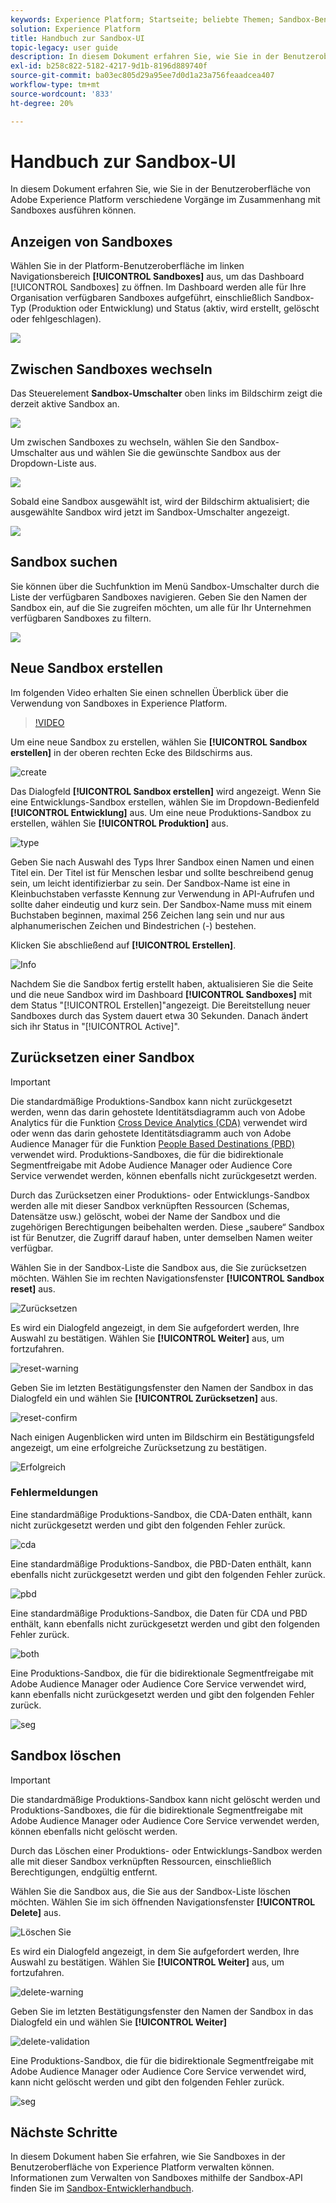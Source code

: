```yaml
---
keywords: Experience Platform; Startseite; beliebte Themen; Sandbox-Benutzerhandbuch; Sandbox-Handbuch
solution: Experience Platform
title: Handbuch zur Sandbox-UI
topic-legacy: user guide
description: In diesem Dokument erfahren Sie, wie Sie in der Benutzeroberfläche von Adobe Experience Platform verschiedene Vorgänge im Zusammenhang mit Sandboxes ausführen können.
exl-id: b258c822-5182-4217-9d1b-8196d889740f
source-git-commit: ba03ec805d29a95ee7d0d1a23a756feaadcea407
workflow-type: tm+mt
source-wordcount: '833'
ht-degree: 20%

---
```


# Handbuch zur Sandbox-UI

In diesem Dokument erfahren Sie, wie Sie in der Benutzeroberfläche von Adobe Experience Platform verschiedene Vorgänge im Zusammenhang mit Sandboxes ausführen können.

## Anzeigen von Sandboxes

Wählen Sie in der Platform-Benutzeroberfläche im linken Navigationsbereich **[!UICONTROL Sandboxes]** aus, um das Dashboard [!UICONTROL Sandboxes] zu öffnen. Im Dashboard werden alle für Ihre Organisation verfügbaren Sandboxes aufgeführt, einschließlich Sandbox-Typ (Produktion oder Entwicklung) und Status (aktiv, wird erstellt, gelöscht oder fehlgeschlagen).

![](../images/ui/view-sandboxes.png)

## Zwischen Sandboxes wechseln

Das Steuerelement **Sandbox-Umschalter** oben links im Bildschirm zeigt die derzeit aktive Sandbox an.

![](../images/ui/sandbox-switcher.png)

Um zwischen Sandboxes zu wechseln, wählen Sie den Sandbox-Umschalter aus und wählen Sie die gewünschte Sandbox aus der Dropdown-Liste aus.

![](../images/ui/switcher-menu.png)

Sobald eine Sandbox ausgewählt ist, wird der Bildschirm aktualisiert; die ausgewählte Sandbox wird jetzt im Sandbox-Umschalter angezeigt.

![](../images/ui/switched.png)

## Sandbox suchen

Sie können über die Suchfunktion im Menü Sandbox-Umschalter durch die Liste der verfügbaren Sandboxes navigieren. Geben Sie den Namen der Sandbox ein, auf die Sie zugreifen möchten, um alle für Ihr Unternehmen verfügbaren Sandboxes zu filtern.

![](../images/ui/sandbox-search.png)

## Neue Sandbox erstellen

Im folgenden Video erhalten Sie einen schnellen Überblick über die Verwendung von Sandboxes in Experience Platform.

>[!VIDEO](https://video.tv.adobe.com/v/29838/?quality=12&learn=on)

Um eine neue Sandbox zu erstellen, wählen Sie **[!UICONTROL Sandbox erstellen]** in der oberen rechten Ecke des Bildschirms aus.

![create](../images/ui/create.png)

Das Dialogfeld **[!UICONTROL Sandbox erstellen]** wird angezeigt. Wenn Sie eine Entwicklungs-Sandbox erstellen, wählen Sie im Dropdown-Bedienfeld **[!UICONTROL Entwicklung]** aus. Um eine neue Produktions-Sandbox zu erstellen, wählen Sie **[!UICONTROL Produktion]** aus.

![type](../images/ui/type.png)

Geben Sie nach Auswahl des Typs Ihrer Sandbox einen Namen und einen Titel ein. Der Titel ist für Menschen lesbar und sollte beschreibend genug sein, um leicht identifizierbar zu sein. Der Sandbox-Name ist eine in Kleinbuchstaben verfasste Kennung zur Verwendung in API-Aufrufen und sollte daher eindeutig und kurz sein. Der Sandbox-Name muss mit einem Buchstaben beginnen, maximal 256 Zeichen lang sein und nur aus alphanumerischen Zeichen und Bindestrichen (-) bestehen.

Klicken Sie abschließend auf **[!UICONTROL Erstellen]**.

![Info](../images/ui/info.png)

Nachdem Sie die Sandbox fertig erstellt haben, aktualisieren Sie die Seite und die neue Sandbox wird im Dashboard **[!UICONTROL Sandboxes]** mit dem Status &quot;[!UICONTROL Erstellen]&quot;angezeigt. Die Bereitstellung neuer Sandboxes durch das System dauert etwa 30 Sekunden. Danach ändert sich ihr Status in &quot;[!UICONTROL Active]&quot;.

## Zurücksetzen einer Sandbox

>[!IMPORTANT]
>
>Die standardmäßige Produktions-Sandbox kann nicht zurückgesetzt werden, wenn das darin gehostete Identitätsdiagramm auch von Adobe Analytics für die Funktion [Cross Device Analytics (CDA)](https://experienceleague.adobe.com/docs/analytics/components/cda/overview.html) verwendet wird oder wenn das darin gehostete Identitätsdiagramm auch von Adobe Audience Manager für die Funktion [People Based Destinations (PBD)](https://experienceleague.adobe.com/docs/audience-manager/user-guide/features/destinations/people-based/people-based-destinations-overview.html) verwendet wird. Produktions-Sandboxes, die für die bidirektionale Segmentfreigabe mit Adobe Audience Manager oder Audience Core Service verwendet werden, können ebenfalls nicht zurückgesetzt werden.

Durch das Zurücksetzen einer Produktions- oder Entwicklungs-Sandbox werden alle mit dieser Sandbox verknüpften Ressourcen (Schemas, Datensätze usw.) gelöscht, wobei der Name der Sandbox und die zugehörigen Berechtigungen beibehalten werden. Diese „saubere“ Sandbox ist für Benutzer, die Zugriff darauf haben, unter demselben Namen weiter verfügbar.

Wählen Sie in der Sandbox-Liste die Sandbox aus, die Sie zurücksetzen möchten. Wählen Sie im rechten Navigationsfenster **[!UICONTROL Sandbox reset]** aus.

![Zurücksetzen](../images/ui/reset.png)

Es wird ein Dialogfeld angezeigt, in dem Sie aufgefordert werden, Ihre Auswahl zu bestätigen. Wählen Sie **[!UICONTROL Weiter]** aus, um fortzufahren.

![reset-warning](../images/ui/reset-warning.png)

Geben Sie im letzten Bestätigungsfenster den Namen der Sandbox in das Dialogfeld ein und wählen Sie **[!UICONTROL Zurücksetzen]** aus.

![reset-confirm](../images/ui/reset-confirm.png)

Nach einigen Augenblicken wird unten im Bildschirm ein Bestätigungsfeld angezeigt, um eine erfolgreiche Zurücksetzung zu bestätigen.

![Erfolgreich](../images/ui/success.png)

### Fehlermeldungen

Eine standardmäßige Produktions-Sandbox, die CDA-Daten enthält, kann nicht zurückgesetzt werden und gibt den folgenden Fehler zurück.

![cda](../images/ui/cda.png)

Eine standardmäßige Produktions-Sandbox, die PBD-Daten enthält, kann ebenfalls nicht zurückgesetzt werden und gibt den folgenden Fehler zurück.

![pbd](../images/ui/pbd.png)

Eine standardmäßige Produktions-Sandbox, die Daten für CDA und PBD enthält, kann ebenfalls nicht zurückgesetzt werden und gibt den folgenden Fehler zurück.

![both](../images/ui/both.png)

Eine Produktions-Sandbox, die für die bidirektionale Segmentfreigabe mit Adobe Audience Manager oder Audience Core Service verwendet wird, kann ebenfalls nicht zurückgesetzt werden und gibt den folgenden Fehler zurück.

![seg](../images/ui/seg.png)

## Sandbox löschen

>[!IMPORTANT]
>
>Die standardmäßige Produktions-Sandbox kann nicht gelöscht werden und Produktions-Sandboxes, die für die bidirektionale Segmentfreigabe mit Adobe Audience Manager oder Audience Core Service verwendet werden, können ebenfalls nicht gelöscht werden.

Durch das Löschen einer Produktions- oder Entwicklungs-Sandbox werden alle mit dieser Sandbox verknüpften Ressourcen, einschließlich Berechtigungen, endgültig entfernt.

Wählen Sie die Sandbox aus, die Sie aus der Sandbox-Liste löschen möchten. Wählen Sie im sich öffnenden Navigationsfenster **[!UICONTROL Delete]** aus.

![Löschen Sie](../images/ui/delete.png)

Es wird ein Dialogfeld angezeigt, in dem Sie aufgefordert werden, Ihre Auswahl zu bestätigen. Wählen Sie **[!UICONTROL Weiter]** aus, um fortzufahren.

![delete-warning](../images/ui/delete-warning.png)

Geben Sie im letzten Bestätigungsfenster den Namen der Sandbox in das Dialogfeld ein und wählen Sie **[!UICONTROL Weiter]**

![delete-validation](../images/ui/delete-confirm.png)

Eine Produktions-Sandbox, die für die bidirektionale Segmentfreigabe mit Adobe Audience Manager oder Audience Core Service verwendet wird, kann nicht gelöscht werden und gibt den folgenden Fehler zurück.

![seg](../images/ui/seg.png)

## Nächste Schritte

In diesem Dokument haben Sie erfahren, wie Sie Sandboxes in der Benutzeroberfläche von Experience Platform verwalten können. Informationen zum Verwalten von Sandboxes mithilfe der Sandbox-API finden Sie im [Sandbox-Entwicklerhandbuch](../api/getting-started.md).

